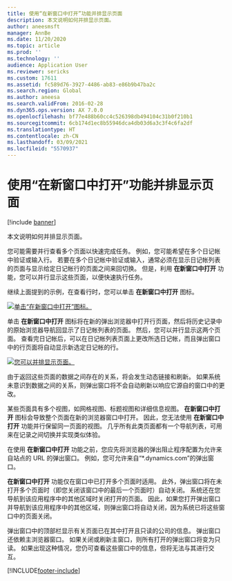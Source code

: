 ```yaml
---
title: 使用“在新窗口中打开”功能并排显示页面
description: 本文说明如何并排显示页面。
author: aneesmsft
manager: AnnBe
ms.date: 11/20/2020
ms.topic: article
ms.prod: ''
ms.technology: ''
audience: Application User
ms.reviewer: sericks
ms.custom: 17611
ms.assetid: fc589d76-3927-4486-ab83-e86b9b47ba2c
ms.search.region: Global
ms.author: aneesa
ms.search.validFrom: 2016-02-28
ms.dyn365.ops.version: AX 7.0.0
ms.openlocfilehash: bf77e488b60cc4c526398db494104c31b0f210b1
ms.sourcegitcommit: 6cb174d1ec8b55946dca4db03d6a3c3f4c6fa2df
ms.translationtype: HT
ms.contentlocale: zh-CN
ms.lasthandoff: 03/09/2021
ms.locfileid: "5570937"
---
```

# <a name="show-pages-side-by-side-using-the-open-in-new-window-feature"></a>使用“在新窗口中打开”功能并排显示页面

[!include [banner](../includes/banner.md)]

本文说明如何并排显示页面。

您可能需要并行查看多个页面以快速完成任务。 例如，您可能希望在多个日记帐中验证或输入行。 若要在多个日记帐中验证或输入，通常必须在显示日记帐列表的页面与显示给定日记帐行的页面之间来回切换。 但是，利用 **在新窗口中打开** 功能，您可以并行显示这些页面，以便快速执行任务。

继续上面提到的示例，在查看行时，您可以单击 **在新窗口中打开** 图标。

[![单击“在新窗口中打开”图标。](./media/open-in-new-window-icon.png)](./media/open-in-new-window-icon.png)

单击 **在新窗口中打开** 图标将在新的弹出浏览器中打开行页面，然后将历史记录中的原始浏览器导航回显示了日记帐列表的页面。 然后，您可以并行显示这两个页面。 查看完日记帐后，可以在日记帐列表页面上更改所选日记帐，而且弹出窗口中的行页面将自动显示新选定日记帐的行。

[![您可以并排显示页面。](./media/pages-show-side-by-side.png)](./media/pages-show-side-by-side.png)

由于返回这些页面的数据之间存在的关系，将会发生动态链接和刷新。 如果系统未意识到数据之间的关系，则弹出窗口将不会自动刷新以响应它源自的窗口中的更改。

某些页面具有多个视图，如网格视图、标题视图和详细信息视图。 **在新窗口中打开** 图标会导致整个页面在新的浏览器窗口中打开。 因此，您无法使用 **在新窗口中打开** 功能并行保留同一页面的视图。 几乎所有此类页面都有一个导航列表，可用来在记录之间切换并实现类似体验。

在使用 **在新窗口中打开** 功能之前，您应先将浏览器的弹出阻止程序配置为允许来自站点的 URL 的弹出窗口。 例如，您可允许来自“\*.dynamics.com”的弹出窗口。

**在新窗口中打开** 功能仅在窗口中已打开多个页面时适用。 此外，弹出窗口将在未打开多个页面时（即您关闭该窗口中的最后一个页面时）自动关闭。 系统还在您导航到该应用程序中的其他区域时关闭打开的页面。 因此，如果您打开弹出窗口并导航到该应用程序中的其他区域，则弹出窗口将自动关闭，因为系统已将这些窗口中的页面关闭。

弹出窗口中的顶部栏显示有关页面已在其中打开且只读的公司的信息。 弹出窗口还依赖主浏览器窗口。 如果关闭或刷新主窗口，则所有打开的弹出窗口将变为只读。 如果出现这种情况，您仍可查看这些窗口中的信息，但将无法与其进行交互。


[!INCLUDE[footer-include](../../../includes/footer-banner.md)]